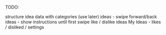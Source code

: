 TODO:

structure idea data with categories (use later)
ideas - swipe forward/back ideas - show instructions until first swipe
like / dislike ideas
My Ideas - likes / disliked / settings
